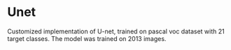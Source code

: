 # Unet
Customized implementation of U-net, trained on pascal voc dataset with 21 target classes.
The model was trained on 2013 images.
